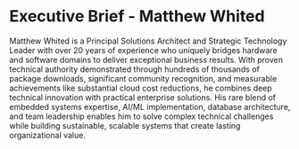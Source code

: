 # Executive Brief - Matthew Whited

Matthew Whited is a Principal Solutions Architect and Strategic Technology Leader with over 20 years of experience who uniquely bridges hardware and 
software domains to deliver exceptional business results. With proven technical authority demonstrated through hundreds 
of thousands of package downloads, significant community recognition, and measurable achievements like substantial cloud cost 
reductions, he combines deep technical innovation with practical enterprise solutions. His rare blend of embedded systems 
expertise, AI/ML implementation, database architecture, and team leadership enables him to solve complex technical 
challenges while building sustainable, scalable systems that create lasting organizational value.